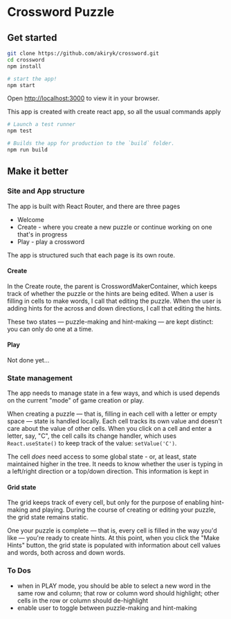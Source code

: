 # Crossword Puzzle

## Get started

```sh
git clone https://github.com/akiryk/crossword.git
cd crossword
npm install

# start the app!
npm start
```

Open [http://localhost:3000](http://localhost:3000) to view it in your browser.

This app is created with create react app, so all the usual commands apply

```sh
# Launch a test runner
npm test

# Builds the app for production to the `build` folder.
npm run build
```

## Make it better

### Site and App structure

The app is built with React Router, and there are three pages

- Welcome
- Create - where you create a new puzzle or continue working on one that's in progress
- Play - play a crossword

The app is structured such that each page is its own route.

#### Create

In the Create route, the parent is CrosswordMakerContainer, which keeps track of whether the
puzzle or the hints are being edited. When a user is filling in cells to make words, I call that
editing the puzzle. When the user is adding hints for the across and down directions, I call that
editing the hints.

These two states — puzzle-making and hint-making — are kept distinct: you can only do one at a time.

#### Play

Not done yet...

### State management

The app needs to manage state in a few ways, and which is used depends on the current "mode" of game creation or play.

When creating a puzzle — that is, filling in each cell with a letter or empty space — state is handled locally.
Each cell tracks its own value and doesn't care about the value of other cells. When you click on a cell and enter a letter, say, "C", the
cell calls its change handler, which uses `React.useState()` to keep track of the value: `setValue('C')`.

The cell _does_ need access to some global state - or, at least, state maintained higher in the tree. It needs to know whether the user is typing in a left/right direction or a top/down direction. This information is kept in

#### Grid state

The grid keeps track of every cell, but only for the purpose of enabling hint-making
and playing. During the course of creating or editing your puzzle, the grid state remains static.

One your puzzle is complete — that is, every cell is filled in the way you'd like — you're ready to create hints. At this point, when you click the "Make Hints" button, the grid state is populated with information
about cell values and words, both across and down words.

### To Dos

- when in PLAY mode, you should be able to select a new word in the same row and column; that row or column word should highlight; other cells in the row or column should de-highlight
- enable user to toggle between puzzle-making and hint-making
